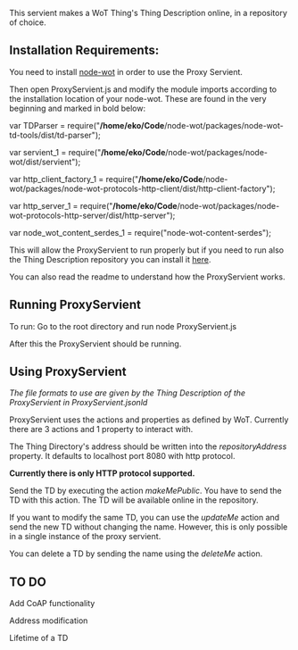 This servient makes a WoT Thing's Thing Description online, in a repository of choice.

## Installation Requirements:

You need to install [node-wot](https://github.com/thingweb/node-wot) in order to use the Proxy Servient. 

Then open ProxyServient.js and modify the module imports according to the installation location of your node-wot. These are found in the very beginning and marked in bold below:

var TDParser = require("**/home/eko/Code**/node-wot/packages/node-wot-td-tools/dist/td-parser");

var servient_1 = require("**/home/eko/Code**/node-wot/packages/node-wot/dist/servient");

var http_client_factory_1 = require("**/home/eko/Code**/node-wot/packages/node-wot-protocols-http-client/dist/http-client-factory");

var http_server_1 = require("**/home/eko/Code**/node-wot/packages/node-wot-protocols-http-server/dist/http-server");

var node_wot_content_serdes_1 = require("node-wot-content-serdes");

This will allow the ProxyServient to run properly but if you need to run also the Thing Description repository you can 
install it [here](https://github.com/thingweb/thingweb-directory).

You can also read the readme to understand how the ProxyServient works.

## Running ProxyServient

To run: Go to the root directory and run node ProxyServient.js

After this the ProxyServient should be running.

## Using ProxyServient

*The file formats to use are given by the Thing Description of the ProxyServient in ProxyServient.jsonld*

ProxyServient uses the actions and properties as defined by WoT. Currently there are 3 actions and 1 property to 
interact with.

The Thing Directory's address should be written into the *repositoryAddress* property. It defaults to localhost 
port 8080 with http protocol. 

**Currently there is only HTTP protocol supported.**

Send the TD by executing the action *makeMePublic*. You have to send the TD with this action. The TD will be available online in the repository.

If you want to modify the same TD, you can use the *updateMe* action and send the new TD without 
changing the name. However, this is only possible in a single instance of the proxy servient.

You can delete a TD by sending the name using the *deleteMe* action.


## TO DO

Add CoAP functionality

Address modification

Lifetime of a TD
